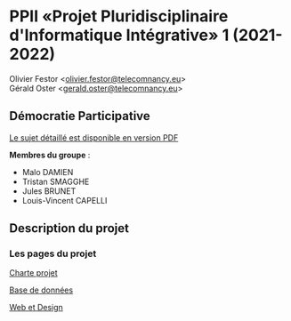 # PPII «Projet Pluridisciplinaire d'Informatique Intégrative» 1 (2021-2022)

Olivier Festor <<olivier.festor@telecomnancy.eu>>  
Gérald Oster <<gerald.oster@telecomnancy.eu>>  


## Démocratie Participative

[Le sujet détaillé est disponible en version PDF](./Projet_2021_DP.pdf)

**Membres du groupe** :
- Malo DAMIEN
- Tristan SMAGGHE
- Jules BRUNET
- Louis-Vincent CAPELLI

## Description du projet

### Les pages du projet

[Charte projet](Gestion_de_projet/Charte_projet.md)

[Base de données](./Presentation/Base%20de%20données%208f9b886f8c664d90a622cdc2437af808.md)

[Web et Design](./Presentation/Web%20et%20Design%20d19f6fb4b1424b1a8947d94a170c3be0.md)
